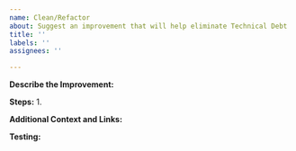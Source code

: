 ```yaml
---
name: Clean/Refactor
about: Suggest an improvement that will help eliminate Technical Debt
title: ''
labels: ''
assignees: ''

---
```


**Describe the Improvement:**  <!-- Explain the goal of this refactor or cleanup task -->

**Steps:**  <!-- As best you can, detail the steps to make this change: -->
  1.    

**Additional Context and Links:**  <!-- Provide any discussion or links to documents/webpages to explain why this change is important -->

**Testing:**  <!-- How can we verify that this change doesn't break anything -->
